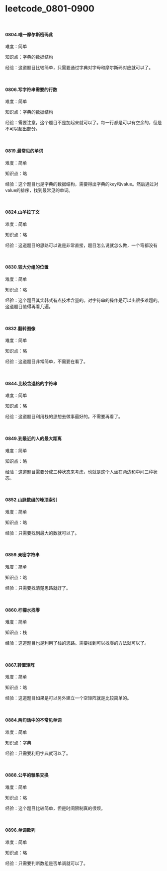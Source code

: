 # leetcode_0801-0900

<br/>

#### 0804.唯一摩尔斯密码此

难度：简单

知识点：字典的数据结构

经验：这道题目比较简单，只需要通过字典对字母和摩尔斯码对应就可以了。

<br/>

#### 0806.写字符串需要的行数

难度：简单

知识点：字典的数据结构

经验：需要注意，这个题目不是加起来就可以了。每一行都是可以有空余的，但是不可以超出部分。

<br/>

#### 0819.最常见的单词

难度：简单

知识点：略

经验：这个题目也是字典的数据结构，需要得出字典的key和value。然后通过对value的排序，找到最常见的单词。

<br/>

#### 0824.山羊拉丁文

难度：简单

知识点：略

经验：这道题目的思路可以说是非常直接，题目怎么说就怎么做，一个弯都没有

<br/>

#### 0830.较大分组的位置

难度：简单

知识点：略

经验：这个题目其实韩式有点技术含量的。对字符串的操作是可以出很多难题的。这道题目值得再看几遍。

<br/>

#### 0832.翻转图像

难度：简单

知识点：略

经验：这道题目非常简单，不需要在看了。

<br/>

#### 0844.比较含退格的字符串

难度：简单

知识点：略

经验：这道题目利用栈的思想去做事最好的。不需要再看了。

<br/>

#### 0849.到最近的人的最大距离

难度：简单

知识点：略

经验：这道题目需要分成三种状态来考虑，也就是这个人坐在两边和中间三种状态。

<br/>

#### 0852.山脉数组的峰顶索引

难度：简单

知识点：略

经验：只需要找到最大的数就可以了。

<br/>

#### 0859.亲密字符串

难度：简单

知识点：略

经验：只需要找清楚思路就好了。

<br/>

#### 0860.柠檬水找零

难度：简单

知识点：栈

经验：这道题目也是利用了栈的思路。需要找到可以找零的方法就可以了。

<br/>

#### 0867.转置矩阵

难度：简单

知识点：略

经验：这道题目如果是可以另外建立一个空矩阵就是比较简单的。

<br/>

#### 0884.两句话中的不常见单词

难度：简单

知识点：字典

经验：只需要利用字典就可以了。

<br/>

#### 0888.公平的糖果交换

难度：简单

知识点：略

经验：这个题目比较简单，但是时间限制真的很烦。

<br/>

#### 0896.单调数列

难度：简单

知识点：略

经验：只需要判断数组是否单调就可以了。

